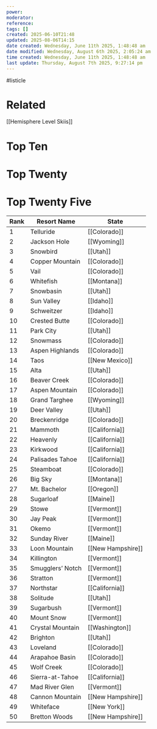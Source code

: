 ```yaml
---
power: 
moderator: 
reference: 
tags: []
created: 2025-06-10T21:48
updated: 2025-08-06T14:15
date created: Wednesday, June 11th 2025, 1:48:48 am
date modified: Wednesday, August 6th 2025, 2:05:24 am
time created: Wednesday, June 11th 2025, 1:48:48 am
last update: Thursday, August 7th 2025, 9:27:14 pm
---
```

#listicle 
# Related
[[Hemisphere Level Skiis]]
# Top Ten
# Top Twenty
# Top Twenty Five
| Rank | Resort Name      | State             |
| ---- | ---------------- | ----------------- |
| 1    | Telluride        | [[Colorado]]      |
| 2    | Jackson Hole     | [[Wyoming]]       |
| 3    | Snowbird         | [[Utah]]          |
| 4    | Copper Mountain  | [[Colorado]]      |
| 5    | Vail             | [[Colorado]]      |
| 6    | Whitefish        | [[Montana]]       |
| 7    | Snowbasin        | [[Utah]]          |
| 8    | Sun Valley       | [[Idaho]]         |
| 9    | Schweitzer       | [[Idaho]]         |
| 10   | Crested Butte    | [[Colorado]]      |
| 11   | Park City        | [[Utah]]          |
| 12   | Snowmass         | [[Colorado]]      |
| 13   | Aspen Highlands  | [[Colorado]]      |
| 14   | Taos             | [[New Mexico]]    |
| 15   | Alta             | [[Utah]]          |
| 16   | Beaver Creek     | [[Colorado]]      |
| 17   | Aspen Mountain   | [[Colorado]]      |
| 18   | Grand Targhee    | [[Wyoming]]       |
| 19   | Deer Valley      | [[Utah]]          |
| 20   | Breckenridge     | [[Colorado]]      |
| 21   | Mammoth          | [[California]]    |
| 22   | Heavenly         | [[California]]    |
| 23   | Kirkwood         | [[California]]    |
| 24   | Palisades Tahoe  | [[California]]    |
| 25   | Steamboat        | [[Colorado]]      |
| 26   | Big Sky          | [[Montana]]       |
| 27   | Mt. Bachelor     | [[Oregon]]        |
| 28   | Sugarloaf        | [[Maine]]         |
| 29   | Stowe            | [[Vermont]]       |
| 30   | Jay Peak         | [[Vermont]]       |
| 31   | Okemo            | [[Vermont]]       |
| 32   | Sunday River     | [[Maine]]         |
| 33   | Loon Mountain    | [[New Hampshire]] |
| 34   | Killington       | [[Vermont]]       |
| 35   | Smugglers’ Notch | [[Vermont]]       |
| 36   | Stratton         | [[Vermont]]       |
| 37   | Northstar        | [[California]]    |
| 38   | Solitude         | [[Utah]]          |
| 39   | Sugarbush        | [[Vermont]]       |
| 40   | Mount Snow       | [[Vermont]]       |
| 41   | Crystal Mountain | [[Washington]]    |
| 42   | Brighton         | [[Utah]]          |
| 43   | Loveland         | [[Colorado]]      |
| 44   | Arapahoe Basin   | [[Colorado]]      |
| 45   | Wolf Creek       | [[Colorado]]      |
| 46   | Sierra-at-Tahoe  | [[California]]    |
| 47   | Mad River Glen   | [[Vermont]]       |
| 48   | Cannon Mountain  | [[New Hampshire]] |
| 49   | Whiteface        | [[New York]]      |
| 50   | Bretton Woods    | [[New Hampshire]] |